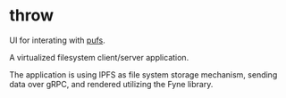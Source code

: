 # throw
UI for interating with [pufs](https://github.com/BitlyTwiser/pufs). 

A virtualized filesystem client/server application.

The application is using IPFS as file system storage mechanism, sending data over gRPC, and rendered utilizing the Fyne library.

